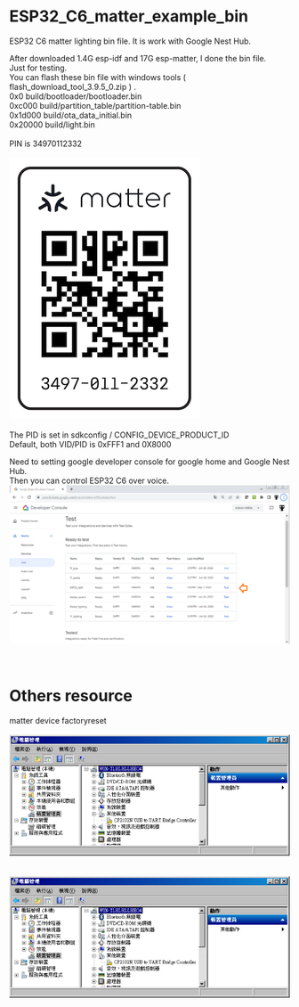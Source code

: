 # ESP32_C6_matter_example_bin
ESP32 C6 matter lighting bin file. It is work with Google Nest Hub.  

After downloaded 1.4G esp-idf and 17G esp-matter, I done the bin file.  
Just for testing.  
You can flash these bin file with windows tools ( flash_download_tool_3.9.5_0.zip ) .  
0x0 build/bootloader/bootloader.bin   
0xc000 build/partition_table/partition-table.bin  
0x1d000 build/ota_data_initial.bin   
0x20000 build/light.bin  
<br>
PIN is 34970112332  
<br>
![pic](pic/esp32_qrcode.png)<br>
<br>
The PID is set in sdkconfig / CONFIG_DEVICE_PRODUCT_ID  
Default, both VID/PID is 0xFFF1 and 0X8000  



Need to setting google developer console for google home and Google Nest Hub.  
Then you can control ESP32 C6 over voice.  
![pic](pic/google_setting.png)<br><br><br>

# Others resource
matter device factoryreset  
<br>
![pic](pic/uart_driver.png)<br>
<br>
<br>
![pic](pic/uart_driver.png)<br>
<br>
